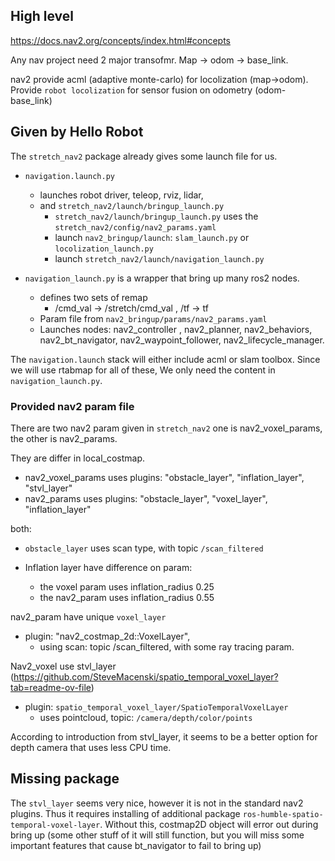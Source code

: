 
## High level 

https://docs.nav2.org/concepts/index.html#concepts

Any nav project need 2 major transofmr. Map -> odom -> base_link.

nav2 provide acml (adaptive monte-carlo) for locolization (map->odom). Provide `robot locolization` for sensor fusion on odometry (odom-base_link)


## Given by Hello Robot

The `stretch_nav2` package already gives some launch file for us.


* `navigation.launch.py` 
    * launches robot driver, teleop, rviz, lidar, 
    * and `stretch_nav2/launch/bringup_launch.py`
        * `stretch_nav2/launch/bringup_launch.py` uses the `stretch_nav2/config/nav2_params.yaml`
        * launch `nav2_bringup/launch`: `slam_launch.py` or `locolization_launch.py` 
        * launch `stretch_nav2/launch/navigation_launch.py`


* `navigation_launch.py` is a wrapper that bring up many ros2 nodes.
    * defines two sets of remap 
        * /cmd_val -> /stretch/cmd_val , /tf -> tf 
    * Param file from `nav2_bringup/params/nav2_params.yaml`
    * Launches nodes: nav2_controller , nav2_planner,  nav2_behaviors, nav2_bt_navigator, nav2_waypoint_follower, nav2_lifecycle_manager. 


The `navigation.launch` stack will either include acml or slam toolbox. Since we will use rtabmap for all of these, We only need the content in `navigation_launch.py`. 

### Provided nav2 param file

There are two nav2 param given in `stretch_nav2` one is nav2_voxel_params, the other is nav2_params. 

They are differ in local_costmap.
* nav2_voxel_params uses plugins: "obstacle_layer", "inflation_layer", "stvl_layer"
* nav2_params uses plugins: "obstacle_layer", "voxel_layer", "inflation_layer"

both: 
* `obstacle_layer` uses scan type, with topic `/scan_filtered`

* Inflation layer have difference on param: 
    * the voxel param uses inflation_radius 0.25 
    * the nav2_param uses inflation_radius 0.55

nav2_param have unique `voxel_layer` 
* plugin: "nav2_costmap_2d::VoxelLayer", 
    * using scan: topic /scan_filtered, with some ray tracing param.

Nav2_voxel use stvl_layer (https://github.com/SteveMacenski/spatio_temporal_voxel_layer?tab=readme-ov-file)
* plugin: `spatio_temporal_voxel_layer/SpatioTemporalVoxelLayer` 
    * uses pointcloud, topic: `/camera/depth/color/points`

According to introduction from stvl_layer, it seems to be a better option for depth camera that uses less CPU time.


## Missing package

The `stvl_layer` seems very nice, however it is not in the standard nav2 plugins. Thus it requires installing of additional package `ros-humble-spatio-temporal-voxel-layer`. Without this, costmap2D object will error out during bring up (some other stuff of it will still function, but you will miss some important features that cause bt_navigator to fail to bring up)
 